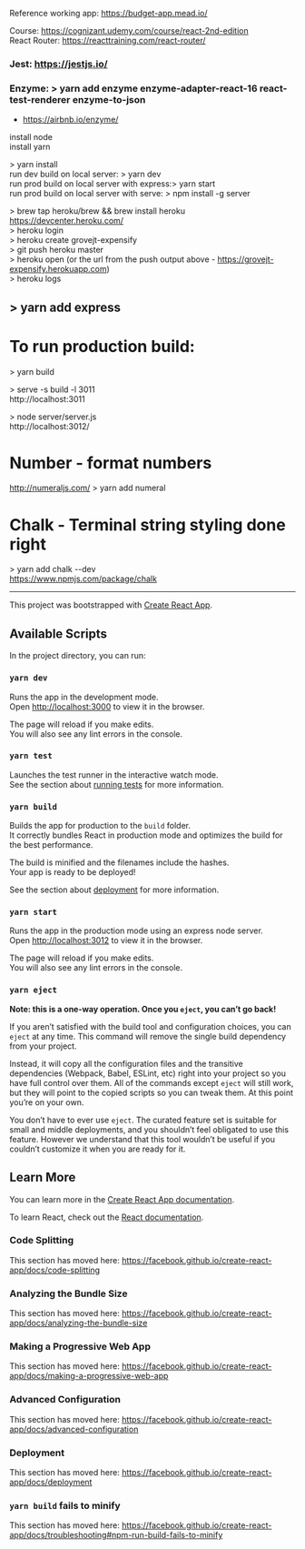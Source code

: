 Reference working app: https://budget-app.mead.io/ <br/>

Course: https://cognizant.udemy.com/course/react-2nd-edition <br/> React Router: https://reacttraining.com/react-router/

### Jest: https://jestjs.io/

### Enzyme: > yarn add enzyme enzyme-adapter-react-16 react-test-renderer enzyme-to-json

- https://airbnb.io/enzyme/

install node <br/>
install yarn <br/>

\> yarn install <br/>
run dev build on local server: > yarn dev <br/>
run prod build on local server with express:> yarn start <br/>
run prod build on local server with serve: > npm install -g server <br/>

\> brew tap heroku/brew && brew install heroku
https://devcenter.heroku.com/ <br/>
\> heroku login <br/>
\> heroku create grovejt-expensify </br>
\> git push heroku master </br>
\> heroku open (or the url from the push output above - https://grovejt-expensify.herokuapp.com) </br>
\> heroku logs

## \> yarn add express <br/>

# To run production build:

\> yarn build

\> serve -s build -l 3011 <br/>
http://localhost:3011

\> node server/server.js <br/>
http://localhost:3012/

# Number - format numbers

http://numeraljs.com/
\> yarn add numeral

# Chalk - Terminal string styling done right

\> yarn add chalk --dev <br/>
https://www.npmjs.com/package/chalk

---

This project was bootstrapped with [Create React App](https://github.com/facebook/create-react-app).

## Available Scripts

In the project directory, you can run:

### `yarn dev`

Runs the app in the development mode.<br /> Open [http://localhost:3000](http://localhost:3000) to view it in the browser.

The page will reload if you make edits.<br /> You will also see any lint errors in the console.

### `yarn test`

Launches the test runner in the interactive watch mode.<br /> See the section about [running tests](https://facebook.github.io/create-react-app/docs/running-tests) for more information.

### `yarn build`

Builds the app for production to the `build` folder.<br /> It correctly bundles React in production mode and optimizes the build for the best performance.

The build is minified and the filenames include the hashes.<br /> Your app is ready to be deployed!

See the section about [deployment](https://facebook.github.io/create-react-app/docs/deployment) for more information.

### `yarn start`

Runs the app in the production mode using an express node server.<br /> Open [http://localhost:3012](http://localhost:3012) to view it in the browser.

The page will reload if you make edits.<br /> You will also see any lint errors in the console.

### `yarn eject`

**Note: this is a one-way operation. Once you `eject`, you can’t go back!**

If you aren’t satisfied with the build tool and configuration choices, you can `eject` at any time. This command will remove the single build dependency from your project.

Instead, it will copy all the configuration files and the transitive dependencies (Webpack, Babel, ESLint, etc) right into your project so you have full control over them. All of the commands except `eject` will still work, but they will point to the copied scripts so you can tweak them. At this point you’re on your own.

You don’t have to ever use `eject`. The curated feature set is suitable for small and middle deployments, and you shouldn’t feel obligated to use this feature. However we understand that this tool wouldn’t be useful if you couldn’t customize it when you are ready for it.

## Learn More

You can learn more in the [Create React App documentation](https://facebook.github.io/create-react-app/docs/getting-started).

To learn React, check out the [React documentation](https://reactjs.org/).

### Code Splitting

This section has moved here: https://facebook.github.io/create-react-app/docs/code-splitting

### Analyzing the Bundle Size

This section has moved here: https://facebook.github.io/create-react-app/docs/analyzing-the-bundle-size

### Making a Progressive Web App

This section has moved here: https://facebook.github.io/create-react-app/docs/making-a-progressive-web-app

### Advanced Configuration

This section has moved here: https://facebook.github.io/create-react-app/docs/advanced-configuration

### Deployment

This section has moved here: https://facebook.github.io/create-react-app/docs/deployment

### `yarn build` fails to minify

This section has moved here: https://facebook.github.io/create-react-app/docs/troubleshooting#npm-run-build-fails-to-minify
